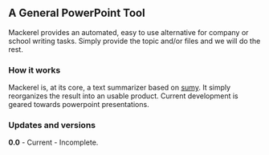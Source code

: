 ## A General PowerPoint Tool

Mackerel provides an automated, easy to use alternative for company or school
writing tasks. Simply provide the topic and/or files and we will do the rest.


### How it works
Mackerel is, at its core, a text summarizer based on [sumy](https://github.com/miso-belica/sumy).
It simply reorganizes the result into an usable product.
Current development is geared towards powerpoint presentations.

### Updates and versions
**0.0** - Current - Incomplete.
